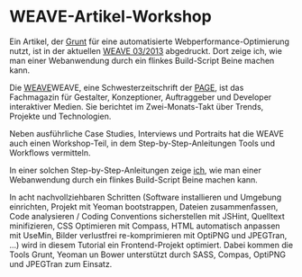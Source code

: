 WEAVE-Artikel-Workshop
======================

Ein Artikel, der [Grunt](http://shop.page-online.de/weave-03-2013) für eine automatisierte Webperformance-Optimierung nutzt, ist in der aktuellen [WEAVE 03/2013](http://shop.page-online.de/weave-03-2013) abgedruckt. 
Dort zeige ich, wie man einer Webanwendung durch ein flinkes Build-Script Beine machen kann.

Die [WEAVE](http://www.weave.de/)WEAVE, eine Schwesterzeitschrift der [PAGE](http://www.page-online.de/), ist das Fachmagazin für Gestalter, Konzeptioner, Auftraggeber und Developer interaktiver Medien. Sie berichtet im Zwei-Monats-Takt über Trends, Projekte und Technologien.

Neben ausführliche Case Studies, Interviews und Portraits hat die WEAVE auch einen Workshop-Teil, in dem Step-by-Step-Anleitungen Tools und Workflows vermitteln.

In einer solchen Step-by-Step-Anleitungen zeige [ich](https://www.xing.com/profile/Oliver_Ochs), wie man einer Webanwendung durch ein flinkes Build-Script Beine machen kann. 

In acht nachvollziehbaren Schritten (Software installieren und Umgebung einrichten, Projekt mit Yeoman bootstrappen, Dateien zusammenfassen, Code analysieren / Coding Conventions sicherstellen mit JSHint, Quelltext minifizieren, CSS Optimieren mit Compass, HTML automatisch anpassen mit UseMin, Bilder verlustfrei re-komprimieren mit OptiPNG und JPEGTran, ...) wird in diesem Tutorial ein Frontend-Projekt optimiert. Dabei kommen die Tools Grunt, Yeoman un Bower unterstützt durch SASS, Compas, OptiPNG und JPEGTran zum Einsatz.